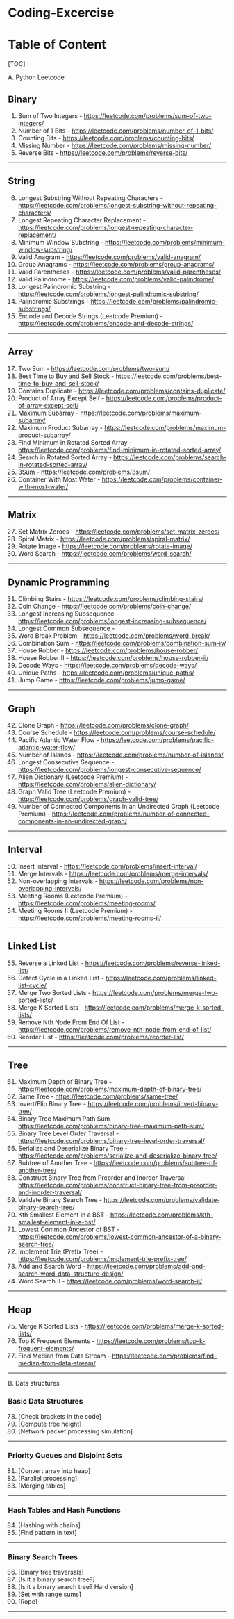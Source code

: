 # Coding-Excercise

# Table of Content

[TOC]

A. Python Leetcode

## Binary

1.   Sum of Two Integers - https://leetcode.com/problems/sum-of-two-integers/
2.   Number of 1 Bits - https://leetcode.com/problems/number-of-1-bits/
3.   Counting Bits - https://leetcode.com/problems/counting-bits/
4.   Missing Number - https://leetcode.com/problems/missing-number/
5.   Reverse Bits - https://leetcode.com/problems/reverse-bits/

---

## String

6.   Longest Substring Without Repeating Characters - https://leetcode.com/problems/longest-substring-without-repeating-characters/
7.   Longest Repeating Character Replacement - https://leetcode.com/problems/longest-repeating-character-replacement/
8.   Minimum Window Substring - https://leetcode.com/problems/minimum-window-substring/
9.   Valid Anagram - https://leetcode.com/problems/valid-anagram/
10.  Group Anagrams - https://leetcode.com/problems/group-anagrams/
11.  Valid Parentheses - https://leetcode.com/problems/valid-parentheses/
13.  Valid Palindrome - https://leetcode.com/problems/valid-palindrome/
14.  Longest Palindromic Substring - https://leetcode.com/problems/longest-palindromic-substring/
15.  Palindromic Substrings - https://leetcode.com/problems/palindromic-substrings/
16.  Encode and Decode Strings (Leetcode Premium) - https://leetcode.com/problems/encode-and-decode-strings/

---

## Array

17.  Two Sum - https://leetcode.com/problems/two-sum/
18.  Best Time to Buy and Sell Stock - https://leetcode.com/problems/best-time-to-buy-and-sell-stock/
19.  Contains Duplicate - https://leetcode.com/problems/contains-duplicate/
20.  Product of Array Except Self - https://leetcode.com/problems/product-of-array-except-self/
21.  Maximum Subarray - https://leetcode.com/problems/maximum-subarray/
22.  Maximum Product Subarray - https://leetcode.com/problems/maximum-product-subarray/
23.  Find Minimum in Rotated Sorted Array - https://leetcode.com/problems/find-minimum-in-rotated-sorted-array/
24.  Search in Rotated Sorted Array - https://leetcode.com/problems/search-in-rotated-sorted-array/
25.  3Sum - https://leetcode.com/problems/3sum/
26.  Container With Most Water - https://leetcode.com/problems/container-with-most-water/

---

## Matrix

27.  Set Matrix Zeroes - https://leetcode.com/problems/set-matrix-zeroes/
28.  Spiral Matrix - https://leetcode.com/problems/spiral-matrix/
29.  Rotate Image - https://leetcode.com/problems/rotate-image/
30.  Word Search - https://leetcode.com/problems/word-search/

---

## Dynamic Programming

31.  Climbing Stairs - https://leetcode.com/problems/climbing-stairs/
32.  Coin Change - https://leetcode.com/problems/coin-change/
33.  Longest Increasing Subsequence - https://leetcode.com/problems/longest-increasing-subsequence/
34.  Longest Common Subsequence -
35.  Word Break Problem - https://leetcode.com/problems/word-break/
36.  Combination Sum - https://leetcode.com/problems/combination-sum-iv/
37.  House Robber - https://leetcode.com/problems/house-robber/
38.  House Robber II - https://leetcode.com/problems/house-robber-ii/
39.  Decode Ways - https://leetcode.com/problems/decode-ways/
40.  Unique Paths - https://leetcode.com/problems/unique-paths/
41.  Jump Game - https://leetcode.com/problems/jump-game/

---

## Graph

42.  Clone Graph - https://leetcode.com/problems/clone-graph/
43.  Course Schedule - https://leetcode.com/problems/course-schedule/
44.  Pacific Atlantic Water Flow - https://leetcode.com/problems/pacific-atlantic-water-flow/
45.  Number of Islands - https://leetcode.com/problems/number-of-islands/
46.  Longest Consecutive Sequence - https://leetcode.com/problems/longest-consecutive-sequence/
47.  Alien Dictionary (Leetcode Premium) - https://leetcode.com/problems/alien-dictionary/
48.  Graph Valid Tree (Leetcode Premium) - https://leetcode.com/problems/graph-valid-tree/
49.  Number of Connected Components in an Undirected Graph (Leetcode Premium) - https://leetcode.com/problems/number-of-connected-components-in-an-undirected-graph/

---

## Interval

50.  Insert Interval - https://leetcode.com/problems/insert-interval/
51.  Merge Intervals - https://leetcode.com/problems/merge-intervals/
52.  Non-overlapping Intervals - https://leetcode.com/problems/non-overlapping-intervals/
53.  Meeting Rooms (Leetcode Premium) - https://leetcode.com/problems/meeting-rooms/
54.  Meeting Rooms II (Leetcode Premium) - https://leetcode.com/problems/meeting-rooms-ii/

---

## Linked List

55.  Reverse a Linked List - https://leetcode.com/problems/reverse-linked-list/
56.  Detect Cycle in a Linked List - https://leetcode.com/problems/linked-list-cycle/
57.  Merge Two Sorted Lists - https://leetcode.com/problems/merge-two-sorted-lists/
58.  Merge K Sorted Lists - https://leetcode.com/problems/merge-k-sorted-lists/
59.  Remove Nth Node From End Of List - https://leetcode.com/problems/remove-nth-node-from-end-of-list/
60.  Reorder List - https://leetcode.com/problems/reorder-list/

---

## Tree

61.  Maximum Depth of Binary Tree - https://leetcode.com/problems/maximum-depth-of-binary-tree/
62.  Same Tree - https://leetcode.com/problems/same-tree/
63.  Invert/Flip Binary Tree - https://leetcode.com/problems/invert-binary-tree/
64.  Binary Tree Maximum Path Sum - https://leetcode.com/problems/binary-tree-maximum-path-sum/
65.  Binary Tree Level Order Traversal - https://leetcode.com/problems/binary-tree-level-order-traversal/
66.  Serialize and Deserialize Binary Tree - https://leetcode.com/problems/serialize-and-deserialize-binary-tree/
67.  Subtree of Another Tree - https://leetcode.com/problems/subtree-of-another-tree/
68.  Construct Binary Tree from Preorder and Inorder Traversal - https://leetcode.com/problems/construct-binary-tree-from-preorder-and-inorder-traversal/
69.  Validate Binary Search Tree - https://leetcode.com/problems/validate-binary-search-tree/
70.  Kth Smallest Element in a BST - https://leetcode.com/problems/kth-smallest-element-in-a-bst/
71.  Lowest Common Ancestor of BST - https://leetcode.com/problems/lowest-common-ancestor-of-a-binary-search-tree/
72.  Implement Trie (Prefix Tree) - https://leetcode.com/problems/implement-trie-prefix-tree/
73.  Add and Search Word - https://leetcode.com/problems/add-and-search-word-data-structure-design/
74.  Word Search II - https://leetcode.com/problems/word-search-ii/

---

## Heap

75.  Merge K Sorted Lists - https://leetcode.com/problems/merge-k-sorted-lists/
76.  Top K Frequent Elements - https://leetcode.com/problems/top-k-frequent-elements/
77.  Find Median from Data Stream - https://leetcode.com/problems/find-median-from-data-stream/

---

B. Data structures

### Basic Data Structures

78. [Check brackets in the code]
79. [Compute tree height]
80. [Network packet processing simulation]

---

### Priority Queues and Disjoint Sets

81. [Convert array into heap]
82. [Parallel processing]
83. [Merging tables]

---

### Hash Tables and Hash Functions 

84. [Hashing with chains]
85. [Find pattern in text]

---

### Binary Search Trees

86. [Binary tree traversals]
87. [Is it a binary search tree?]
88. [Is it a binary search tree? Hard version]
89. [Set with range sums]
90. [Rope]

---
